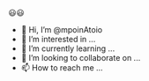 
😃😃
- 👋 Hi, I’m @mpoinAtoio
- 👀 I’m interested in ...
- 🌱 I’m currently learning ...
- 💞️ I’m looking to collaborate on ...
- 📫 How to reach me ...

<!---
mpoinAtoio/mpoinAtoio is a ✨ special ✨ repository because its `README.md` (this file) appears on your GitHub profile.
You can click the Preview link to take a look at your changes.
--->
